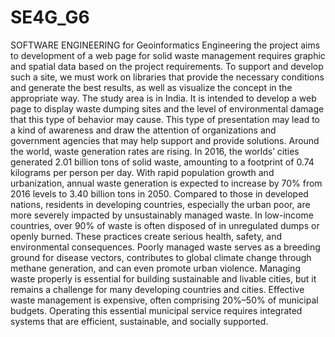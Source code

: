 # SE4G_G6
SOFTWARE ENGINEERING for Geoinformatics Engineering 
the project aims to  development of a web page for solid waste management requires graphic 
and spatial data based on the project requirements. To support and develop such a site, 
we must work on libraries that provide the necessary conditions and generate the best results,
as well as visualize the concept in the appropriate way.
The study area is in India. It is intended to develop a web page to display waste dumping sites
and the level of environmental damage that this type of behavior may cause. This type of presentation
may lead to a kind of awareness and draw the attention of organizations and government agencies that
may help support and provide solutions.
Around the world, waste generation rates are rising. In 2016, the worlds’ cities generated 
2.01 billion tons of solid waste, amounting to a footprint of 0.74 kilograms per person per 
day. With rapid population growth and urbanization, annual waste generation is expected 
to increase by 70% from 2016 levels to 3.40 billion tons in 2050.
Compared to those in developed nations, residents in developing countries, especially the 
urban poor, are more severely impacted by unsustainably managed waste. In low-income 
countries, over 90% of waste is often disposed of in unregulated dumps or openly burned. 
These practices create serious health, safety, and environmental consequences. Poorly 
managed waste serves as a breeding ground for disease vectors, contributes to global 
climate change through methane generation, and can even promote urban violence.
Managing waste properly is essential for building sustainable and livable cities, but it 
remains a challenge for many developing countries and cities. Effective waste 
management is expensive, often comprising 20%–50% of municipal budgets. Operating 
this essential municipal service requires integrated systems that are efficient, sustainable, 
and socially supported.
